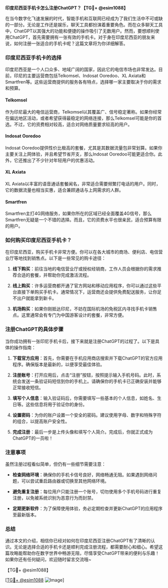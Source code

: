 **印度尼西亚手机卡怎么注册ChatGPT？【TG💪+ @esim1088】**

在当今数字化飞速发展的时代，智能手机和互联网已经成为了我们生活中不可或缺的一部分。无论是工作还是娱乐，聊天工具都扮演着重要角色。而在众多聊天工具中，ChatGPT以其强大的功能和便捷的操作吸引了无数用户。然而，要想顺利使用ChatGPT，首先需要拥有一张有效的手机卡。对于身在印度尼西亚的朋友来说，如何注册一张适合的手机卡呢？这篇文章将为你详细解答。

### 印度尼西亚手机卡的选择

印度尼西亚是一个人口众多、地域广阔的国家，因此它的电信市场也非常发达。目前，印尼的主要运营商包括Telkomsel、Indosat Ooredoo、XL Axiata和Smartfren等。这些运营商提供的服务各有特点，选择哪一家主要取决于你的需求和预算。

#### Telkomsel
作为印尼最大的电信运营商，Telkomsel以其覆盖广、信号稳定著称。如果你经常在偏远地区活动，或者希望获得最稳定的网络连接，那么Telkomsel可能是你的首选。不过，它的资费相对较高，适合对网络质量要求较高的用户。

#### Indosat Ooredoo
Indosat Ooredoo提供性价比极高的套餐，尤其是其数据流量包非常划算。如果你主要关注上网体验，并且希望节省开支，那么Indosat Ooredoo可能更适合你。此外，它还推出了不少针对年轻用户的优惠活动。

#### XL Axiata
XL Axiata以丰富的语音通话套餐闻名，非常适合需要频繁打电话的用户。同时，它的数据流量也相当实惠，适合兼顾通话与上网需求的人群。

#### Smartfren
Smartfren主打4G网络服务，如果你所在的区域已经全面覆盖4G信号，那么Smartfren无疑是一个不错的选择。而且，它的资费水平也很亲民，适合预算有限的用户。

### 如何购买印度尼西亚手机卡？

在印度尼西亚，购买手机卡非常方便。你可以在各大城市的商场、便利店、电信营业厅等地找到销售点。以下是一些常见的购卡途径：

1. **线下购买**：前往当地的电信营业厅或授权经销商，工作人员会根据你的需求推荐合适的套餐，并帮助你完成激活流程。
   
2. **线上购买**：许多运营商都开通了官方网站和移动应用程序，你可以通过这些平台直接下单购买手机卡。通常情况下，运营商还会提供免费配送服务，让你足不出户就能拿到新卡。

3. **机场购买**：如果你刚抵达印尼，不妨在国际机场的免税区内寻找手机卡销售点。这里通常会有专门为中国游客设计的套餐，非常方便。

### 注册ChatGPT的具体步骤

当你成功拥有一张印尼手机卡后，接下来就是注册ChatGPT的过程了。以下是具体的操作指南：

1. **下载官方应用**：首先，你需要在手机应用商店搜索并下载ChatGPT的官方应用程序。确保版本是最新的，以便享受最佳体验。

2. **注册账号**：打开应用后，点击“注册”按钮，按照提示输入手机号码。此时，系统会发送一条验证码短信到你的手机上。请确保你的手机卡已正确安装并能够正常接收短信。

3. **填写个人信息**：输入验证码后，你需要填写一些基本的个人信息，如姓名、生日等。这些信息将用于验证你的身份。

4. **设置密码**：为你的账户设置一个安全的密码。建议使用字母、数字和特殊字符的组合，以提高账户安全性。

5. **完成注册**：最后一步是上传头像和填写个人简介。完成后，你就正式成为ChatGPT的一员啦！

### 注意事项

虽然注册过程看似简单，但仍有一些细节需要注意：

- **检查网络环境**：确保你的手机卡信号良好，网络畅通无阻。如果遇到网络问题，可以尝试重启路由器或切换至其他网络环境。
  
- **避免重复注册**：每位用户只能注册一个账号，切勿使用多个手机号码进行重复注册，以免被系统识别为恶意行为而封禁。

- **定期更新软件**：为了保障使用体验，务必定期检查并更新ChatGPT的应用程序至最新版本。

### 总结

通过本文的介绍，相信你已经对如何在印度尼西亚注册ChatGPT有了清晰的认识。无论是选择合适的手机卡还是顺利完成注册流程，都需要耐心和细心。希望这篇攻略能帮助你在数字世界中畅游无阻，尽情享受ChatGPT带来的便利与乐趣！如果你还有任何疑问，欢迎随时留言交流哦~

【TG💪+ @esim1088】  

[[TG💪+ @esim1088](https://t.me/s/esim1088) ![Image](https://i.postimg.cc/4NQfJmqS/Snipaste-2025-05-13-00-14-12.png)]
